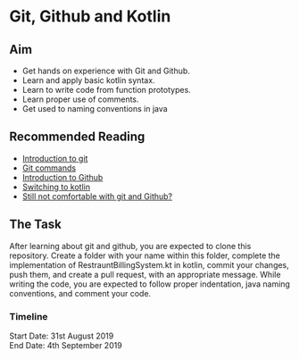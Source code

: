 # Git, Github and Kotlin

## Aim
- Get hands on experience with Git and Github.  
- Learn and apply basic kotlin syntax.  
- Learn to write code from function prototypes.  
- Learn proper use of comments.  
- Get used to naming conventions in java

## Recommended Reading
- [Introduction to git](https://www.tutorialspoint.com/git/git_basic_concepts.htm) 
- [Git commands]( https://confluence.atlassian.com/bitbucketserver/basic-git-commands-776639767.html)
- [Introduction to Github](https://guides.github.com/activities/hello-world/)
- [Switching to kotlin](https://www.baeldung.com/java-to-kotlin)
- [Still not comfortable with git and Github?](https://drive.google.com/drive/folders/1sLG9yatHOrsh2Xj9JlLQAYvjOZBMPCPH?usp=sharing)

## The Task
After learning about git and github, you are expected to clone this repository. Create a folder with your name within this folder, complete the 
implementation of RestrauntBillingSystem.kt in kotlin, commit your changes, push them, and create a pull request, with an appropriate message.
While writing the code, you are expected to follow proper indentation, java naming conventions, and comment your code. 

### Timeline
Start Date: 31st August 2019  
End Date: 4th September 2019
